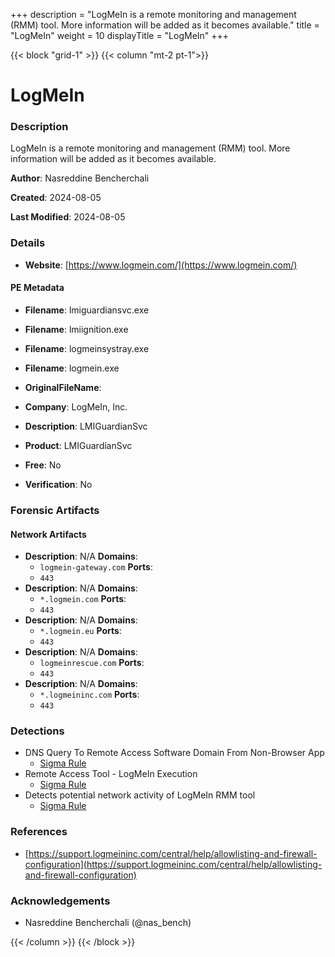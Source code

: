 +++
description = "LogMeIn is a remote monitoring and management (RMM) tool. More information will be added as it becomes available."
title = "LogMeIn"
weight = 10
displayTitle = "LogMeIn"
+++


{{< block "grid-1" >}}
{{< column "mt-2 pt-1">}}

# LogMeIn


### Description

LogMeIn is a remote monitoring and management (RMM) tool. More information will be added as it becomes available.


**Author**: Nasreddine Bencherchali

**Created**: 2024-08-05

**Last Modified**: 2024-08-05

### Details

- **Website**: [https://www.logmein.com/](https://www.logmein.com/)

#### PE Metadata
- **Filename**: lmiguardiansvc.exe
- **Filename**: lmiignition.exe
- **Filename**: logmeinsystray.exe
- **Filename**: logmein.exe
- **OriginalFileName**: 
- **Company**: LogMeIn, Inc.
- **Description**: LMIGuardianSvc
- **Product**: LMIGuardianSvc


- **Free**: No

- **Verification**: No





### Forensic Artifacts




#### Network Artifacts
- **Description**: N/A  **Domains**:
    - `logmein-gateway.com`
  **Ports**:
    - `443`
- **Description**: N/A  **Domains**:
    - `*.logmein.com`
  **Ports**:
    - `443`
- **Description**: N/A  **Domains**:
    - `*.logmein.eu`
  **Ports**:
    - `443`
- **Description**: N/A  **Domains**:
    - `logmeinrescue.com`
  **Ports**:
    - `443`
- **Description**: N/A  **Domains**:
    - `*.logmeininc.com`
  **Ports**:
    - `443`


### Detections
- DNS Query To Remote Access Software Domain From Non-Browser App
  - [Sigma Rule](https://github.com/SigmaHQ/sigma/blob/782f0f524e6f797ea114fe0d87b22cb4abaa6b7c/rules/windows/dns_query/dns_query_win_remote_access_software_domains_non_browsers.yml)
- Remote Access Tool - LogMeIn Execution
  - [Sigma Rule](https://github.com/SigmaHQ/sigma/blob/782f0f524e6f797ea114fe0d87b22cb4abaa6b7c/rules/windows/process_creation/proc_creation_win_remote_access_tools_logmein.yml)
- Detects potential network activity of LogMeIn RMM tool
  - [Sigma Rule](https://github.com/magicsword-io/LOLRMM/blob/main/detections/sigma/logmein_network_sigma.yml)

### References
- [https://support.logmeininc.com/central/help/allowlisting-and-firewall-configuration](https://support.logmeininc.com/central/help/allowlisting-and-firewall-configuration)

### Acknowledgements
- Nasreddine Bencherchali (@nas_bench)

{{< /column >}}
{{< /block >}}
